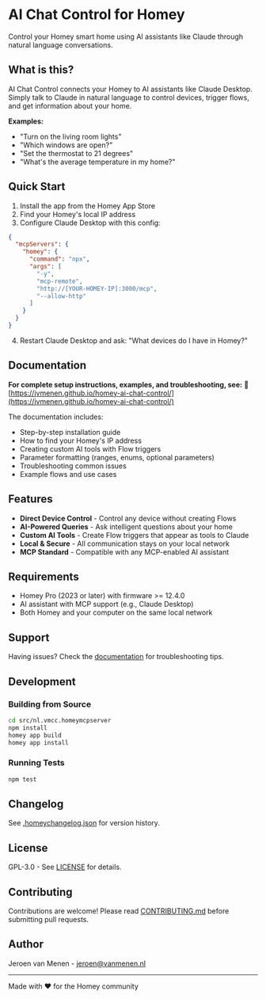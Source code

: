 # AI Chat Control for Homey

Control your Homey smart home using AI assistants like Claude through natural language conversations.

## What is this?

AI Chat Control connects your Homey to AI assistants like Claude Desktop. Simply talk to Claude in natural language to control devices, trigger flows, and get information about your home.

**Examples:**
- "Turn on the living room lights"
- "Which windows are open?"
- "Set the thermostat to 21 degrees"
- "What's the average temperature in my home?"

## Quick Start

1. Install the app from the Homey App Store
2. Find your Homey's local IP address
3. Configure Claude Desktop with this config:

```json
{
  "mcpServers": {
    "homey": {
      "command": "npx",
      "args": [
        "-y",
        "mcp-remote",
        "http://[YOUR-HOMEY-IP]:3000/mcp",
        "--allow-http"
      ]
    }
  }
}
```

4. Restart Claude Desktop and ask: "What devices do I have in Homey?"

## Documentation

**For complete setup instructions, examples, and troubleshooting, see:**
📖 [https://jvmenen.github.io/homey-ai-chat-control/](https://jvmenen.github.io/homey-ai-chat-control/)

The documentation includes:
- Step-by-step installation guide
- How to find your Homey's IP address
- Creating custom AI tools with Flow triggers
- Parameter formatting (ranges, enums, optional parameters)
- Troubleshooting common issues
- Example flows and use cases

## Features

- **Direct Device Control** - Control any device without creating Flows
- **AI-Powered Queries** - Ask intelligent questions about your home
- **Custom AI Tools** - Create Flow triggers that appear as tools to Claude
- **Local & Secure** - All communication stays on your local network
- **MCP Standard** - Compatible with any MCP-enabled AI assistant

## Requirements

- Homey Pro (2023 or later) with firmware >= 12.4.0
- AI assistant with MCP support (e.g., Claude Desktop)
- Both Homey and your computer on the same local network

## Support

Having issues? Check the [documentation](https://jvmenen.github.io/homey-ai-chat-control/) for troubleshooting tips.

## Development

### Building from Source

```bash
cd src/nl.vmcc.homeymcpserver
npm install
homey app build
homey app install
```

### Running Tests

```bash
npm test
```

## Changelog

See [.homeychangelog.json](src/nl.vmcc.homeymcpserver/.homeychangelog.json) for version history.

## License

GPL-3.0 - See [LICENSE](src/nl.vmcc.homeymcpserver/LICENSE) for details.

## Contributing

Contributions are welcome! Please read [CONTRIBUTING.md](src/nl.vmcc.homeymcpserver/CONTRIBUTING.md) before submitting pull requests.

## Author

Jeroen van Menen - [jeroen@vanmenen.nl](mailto:jeroen@vanmenen.nl)

---

Made with ❤️ for the Homey community
